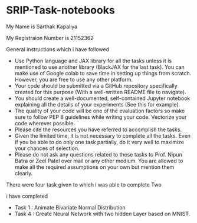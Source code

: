 # SRIP-Task-notebooks


My Name is Sarthak Kapaliya

My Registraion Number is 21152362

General instructions which i have followed
* Use Python language and JAX library for all the tasks unless it is mentioned to use
another library (BlackJAX for the last task). You can make use of Google colab to save
time in setting up things from scratch. However, you are free to use any other platform.
* Your code should be submitted via a GitHub repository specifically created for this
purpose (With a well-written README file to navigate).
* You should create a well-documented, self-contained Jupyter notebook explaining all the
details of your experiments (See this for example).
* The quality of your code will be one of the evaluation factors so make sure to follow PEP
8 guidelines while writing your code. Vectorize your code wherever possible.
* Please cite the resources you have referred to accomplish the tasks.
* Given the limited time, it is not necessary to complete all the tasks. Even if you be able
to do only one task partially, do it very well to maximize your chances of selection.
* Please do not ask any questions related to these tasks to Prof. Nipun Batra or Zeel Patel
over mail or any other medium. You are allowed to make all the required assumptions on
your own but mention them clearly.

There were four task given to which i was able to complete Two

i have completed 
- Task 1 : Animate Bivariate Normal Distribution
- Task 4 : Create Neural Network with two hidden Layer based on MNIST.

